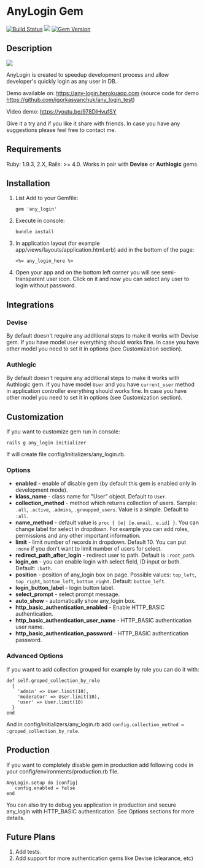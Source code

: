 # AnyLogin Gem
[<img src="https://travis-ci.org/igorkasyanchuk/any_login.svg?branch=master"
alt="Build Status" />](https://travis-ci.org/igorkasyanchuk/any_login) [<img
src="https://codeclimate.com/github/igorkasyanchuk/any_login/badges/gpa.svg"
/>](https://codeclimate.com/github/igorkasyanchuk/any_login) [<img
src="https://badge.fury.io/rb/any_login.svg" alt="Gem Version"
/>](http://badge.fury.io/rb/any_login)

## Description
[<img src="https://i.ytimg.com/vi/978DlHvufSY/hqdefault.jpg"
/>](https://youtu.be/978DlHvufSY)

AnyLogin is created to speedup development process and allow developer's
quickly login as any user in DB.

Demo available on: https://any-login.herokuapp.com (source code for demo
https://github.com/igorkasyanchuk/any_login_test)

Video demo: https://youtu.be/978DlHvufSY

Give it a try and if you like it share with friends. In case you have any suggestions please feel free to contact me.

## Requirements
Ruby: 1.9.3, 2.X, Rails: >= 4.0. Works in pair with **Devise** or **Authlogic** gems.

## Installation

 1. List  Add to your Gemfile:

        gem 'any_login'

 2. Execute in console:

        bundle install

 3. In application layout (for example app/views/layouts/application.html.erb) add in the bottom of the page:

        <%= any_login_here %>

 4. Open your app and on the bottom left corner you will see semi-transparent user icon. Click on it and now you can select any user to login without password.

## Integrations

### Devise

By default doesn't require any additional steps to make it works with Devise gem. If you have model `User` everything should works fine. In case you have other model you need to set it in options (see Customization section).

### Authlogic

By default doesn't require any additional steps to make it works with Authlogic gem. If you have model `User` and you have `current_user` method in application controller everything should works fine. In case you have other model you need to set it in options (see Customization section).


## Customization
If you want to customize gem run in console:

    rails g any_login initializer

If will create file config/initializers/any_login.rb.

### Options
*   **enabled** - enable of disable gem (by default this gem is enabled only in development mode).
*   **klass_name** - class name for "User" object. Default to `User`.
*   **collection_method** - method which returns collection of users. Sample:
    `.all`, `.active`, `.admins`, `.groupped_users`. Value is a simple.
    Default to `:all`.
*   **name_method** - default value is `proc { |e| [e.email, e.id] }`. You can
    change label for select in dropdown. For example you can add roles,
    permissions and any other important information.
*   **limit** - limit number of records in dropdown. Default 10. You can put
    `:none` if you don't want to limit number of users for select.
*   **redirect_path_after_login** - redirect user to path. Default is
    `:root_path`.
*   **login_on** - you can enable login with select field, ID input or both.
    Default: `:both`.
*   **position** - position of any_login box on page. Possible values: `top_left`,
    `top_right`, `bottom_left`, `bottom_right`. Default: `bottom_left`.
*   **login_button_label** - login button label.
*   **select_prompt** - select prompt message.
*   **auto_show** - automatically show any_login box.
*   **http_basic_authentication_enabled** - Enable HTTP_BASIC authentication.
*   **http_basic_authentication_user_name** - HTTP_BASIC authentication user name.
*   **http_basic_authentication_password** - HTTP_BASIC authentication password.


### Advanced Options
If you want to add collection grouped for example by role you can do it with:

    def self.groped_collection_by_role
      {
        'admin' => User.limit(10),
        'moderator' => User.limit(10),
        'user' => User.limit(10)
      }
    end

And in config/initializers/any_login.rb add `config.collection_method =
:groped_collection_by_role`.

## Production
If you want to completely disable gem in production add following code in your
config/environments/production.rb file.

    AnyLogin.setup do |config|
       config.enabled = false
    end

You can also try to debug you application in production and secure any_login with HTTP_BASIC authentication. See Options sections for more details.

## Future Plans
1.  Add tests.
2.  Add support for more authentication gems like Devise (clearance, etc)

